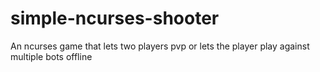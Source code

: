 # simple-ncurses-shooter
An ncurses game that lets two players pvp or lets the player play against multiple bots offline
